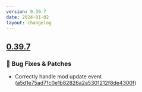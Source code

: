 ```yaml
---
version: 0.39.7
date: 2024-01-02
layout: changelog
---
```

## [0.39.7](#0.39.7)
### 🐛 Bug Fixes & Patches

- Correctly handle mod update event ([a5d1e75ad71c0e1b82826a2a5301212f8de4300f](https://github.com/Voxelum/x-minecraft-launcher/commit/a5d1e75ad71c0e1b82826a2a5301212f8de4300f))
